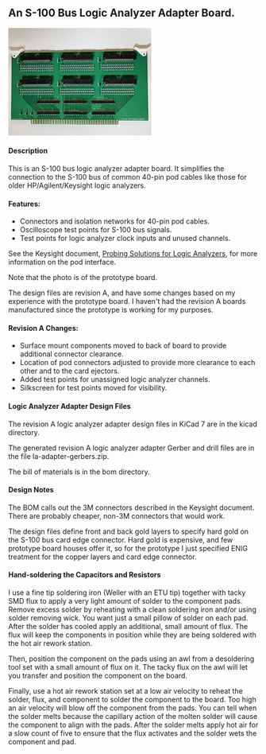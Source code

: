 ## An S-100 Bus Logic Analyzer Adapter Board.

![completed prototype board](images/IMG_1605.png)

#### Description

This is an S-100 bus logic analyzer adapter board.
It simplifies the connection to the S-100 bus of common 40-pin pod cables like
those for older HP/Agilent/Keysight logic analyzers.

#### Features:
- Connectors and isolation networks for 40-pin pod cables.
- Oscilloscope test points for S-100 bus signals.
- Test points for logic analyzer clock inputs and unused channels.

See the Keysight document, [Probing Solutions for Logic Analyzers](https://www.keysight.com/us/en/assets/7018-06707/data-sheets/5968-4632.pdf),
for more information on the pod interface.

Note that the photo is of the prototype board.

The design files are revision A, and have some changes based on my experience
with the prototype board. I haven't had the revision A boards manufactured
since the prototype is working for my purposes.

#### Revision A Changes:
- Surface mount components moved to back of board to provide additional
connector clearance.
- Location of pod connectors adjusted to provide more clearance to each other
and to the card ejectors.
- Added test points for unassigned logic analyzer channels.
- Silkscreen for test points moved for visibility.

#### Logic Analyzer Adapter Design Files

The revision A logic analyzer adapter design files in KiCad 7 are in the kicad
directory.

The generated revision A logic analyzer adapter Gerber and drill files are in
the file la-adapter-gerbers.zip.

The bill of materials is in the bom directory.

#### Design Notes

The BOM calls out the 3M connectors described in the Keysight
document. There are probably cheaper, non-3M connectors that would work.

The design files define front and back gold layers to specify hard gold on
the S-100 bus card edge connector. Hard gold is expensive, and few prototype
board houses offer it, so for the prototype I just specified ENIG treatment
for the copper layers and card edge connector.

#### Hand-soldering the Capacitors and Resistors

I use a fine tip soldering iron (Weller with an ETU tip) together with tacky SMD
flux to apply a very light amount of solder to the component pads.
Remove excess solder by reheating with a clean soldering iron and/or using
solder removing wick.
You want just a small pillow of solder on each pad.
After the solder has cooled apply an additional, small amount of flux.
The flux will keep the components in position while they are being soldered with
the hot air rework station.

Then, position the component on the pads using an awl from a desoldering tool
set with a small amount of flux on it.
The tacky flux on the awl will let you transfer and position the component on
the board.

Finally, use a hot air rework station set at a low air velocity to reheat the
solder, flux, and component to solder the component to the board.
Too high an air velocity will blow off the component from the pads.
You can tell when the solder melts because the capillary action of the molten
solder will cause the component to align with the pads.
After the solder melts apply hot air for a slow count of five to ensure that
the flux activates and the solder wets the component and pad.
